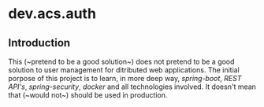# dev.acs.auth

## Introduction

This (~pretend to be a good solution~) does not pretend to be a good solution to user management for ditributed web applications. The initial porpose of this project is to learn, in more deep way, *spring-boot*, *REST API's*, *spring-security*, *docker* and all technologies involved. It doesn't mean that (~would not~) should be used in production. 




